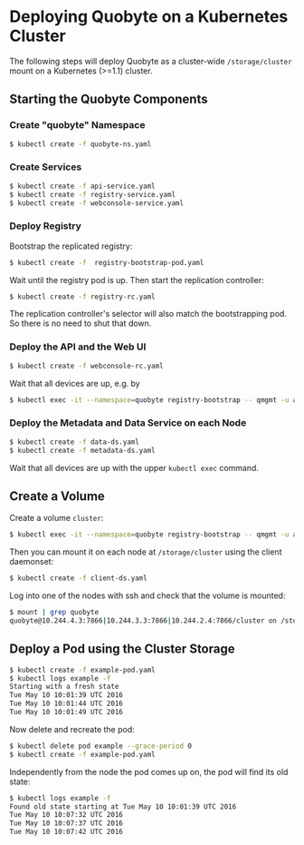 # Deploying Quobyte on a Kubernetes Cluster

The following steps will deploy Quobyte as a cluster-wide `/storage/cluster` mount on a Kubernetes (>=1.1) cluster.

## Starting the Quobyte Components

### Create "quobyte" Namespace

```bash
$ kubectl create -f quobyte-ns.yaml
```

### Create Services

```bash
$ kubectl create -f api-service.yaml
$ kubectl create -f registry-service.yaml
$ kubectl create -f webconsole-service.yaml
```

### Deploy Registry

Bootstrap the replicated registry:

```bash
$ kubectl create -f  registry-bootstrap-pod.yaml
```

Wait until the registry pod is up. Then start the replication controller:

```bash
$ kubectl create -f registry-rc.yaml
```

The replication controller's selector will also match the bootstrapping pod. So there is no need to shut that down.

### Deploy the API and the Web UI

```bash
$ kubectl create -f webconsole-rc.yaml
```

Wait that all devices are up, e.g. by

```bash
$ kubectl exec -it --namespace=quobyte registry-bootstrap -- qmgmt -u api:7860 device list
```

### Deploy the Metadata and Data Service on each Node

```bash
$ kubectl create -f data-ds.yaml
$ kubectl create -f metadata-ds.yaml
```

Wait that all devices are up with the upper `kubectl exec` command.

## Create a Volume

Create a volume `cluster`:

```bash
$ kubectl exec -it --namespace=quobyte registry-bootstrap -- qmgmt -u api:7860 volume create cluster root root BASE 0777
```

Then you can mount it on each node at `/storage/cluster` using the client daemonset:

```bash
$ kubectl create -f client-ds.yaml
```

Log into one of the nodes with ssh and check that the volume is mounted:

```bash
$ mount | grep quobyte
quobyte@10.244.4.3:7866|10.244.3.3:7866|10.244.2.4:7866/cluster on /storage/cluster type fuse (rw,nosuid,nodev,noatime,user_id=0,group_id=0,default_permissions)
```

## Deploy a Pod using the Cluster Storage

```bash
$ kubectl create -f example-pod.yaml
$ kubectl logs example -f
Starting with a fresh state
Tue May 10 10:01:39 UTC 2016
Tue May 10 10:01:44 UTC 2016
Tue May 10 10:01:49 UTC 2016
```

Now delete and recreate the pod:

```bash
$ kubectl delete pod example --grace-period 0
$ kubectl create -f example-pod.yaml
```

Independently from the node the pod comes up on, the pod will find its old state:

```bash
$ kubectl logs example -f
Found old state starting at Tue May 10 10:01:39 UTC 2016
Tue May 10 10:07:32 UTC 2016
Tue May 10 10:07:37 UTC 2016
Tue May 10 10:07:42 UTC 2016
```

